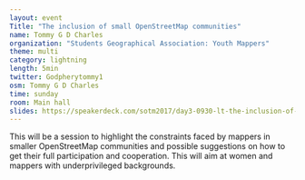 ```yaml
---
layout: event
Title: "The inclusion of small OpenStreetMap communities"
name: Tommy G D Charles
organization: "Students Geographical Association: Youth Mappers"
theme: multi
category: lightning
length: 5min
twitter: Godpherytommy1
osm: Tommy G D Charles
time: sunday
room: Main hall
slides: https://speakerdeck.com/sotm2017/day3-0930-lt-the-inclusion-of-small-openstreetmap-communities
---
```

This will be a session to highlight the constraints faced by mappers in smaller OpenStreetMap communities and possible suggestions on how to get their full participation and cooperation. This will aim at women and mappers with underprivileged backgrounds.

